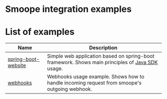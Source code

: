 Smoope integration examples
==========

# List of examples

| Name              | Description |
| ------------------| ----------- |
| [spring-boot-website](spring-boot-website/)                 | Simple web application based on spring-boot framework. Shows main principles of [Java SDK](https://github.com/smoope/java-sdk) usage. |
| [webhooks](webhooks/)       | Webhooks usage example. Shows how to handle incoming request from smoope's outgoing webhook. |
